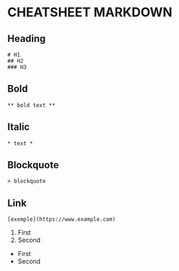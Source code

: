# CHEATSHEET MARKDOWN
## Heading
    # H1
    ## H2
    ### H3

## Bold
    ** bold text **

## Italic
    * text *

## Blockquote
    > blockquote

## Link
    [exemple](https://www.example.com)

1. First
2. Second
- First 
- Second